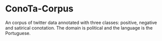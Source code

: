 # ConoTa-Corpus

An corpus of twitter data annotated with three classes: positive, negative and satirical conotation. The domain is political and the language is the Portuguese.
